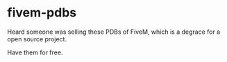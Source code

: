 # fivem-pdbs
 
Heard someone was selling these PDBs of FiveM, which is a degrace for a open source project.

Have them for free.